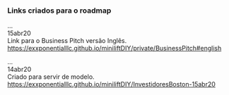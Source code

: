 ### Links criados para o roadmap


... <br>
15abr20 <br>
Link para o Business Pitch versão Inglês. <br>
https://exxponentialllc.github.io/miniliftDIY/private/BusinessPitch#english

... <br>
14abr20 <br>
Criado para servir de modelo. <br>
https://exxponentialllc.github.io/miniliftDIY/InvestidoresBoston-15abr20



